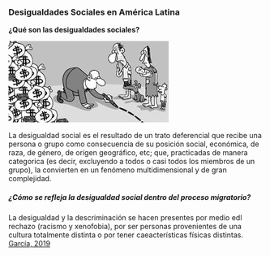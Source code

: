 ###         **Desigualdades Sociales en América Latina**



**¿Qué son las desigualdades sociales?**


![*Representación grafica de la desigualdad en América Latinal*](desigualdad.jpg)

La desigualdad social es el resultado de un trato deferencial que recibe una persona o grupo como consecuencia de su posición social, económica, de raza, de género, de origen geográfico, etc; que, practicadas de manera categorica (es decir, excluyendo a todos o casi todos los miembros de un grupo), la convierten en un fenómeno multidimensional y de gran complejidad.


##### **¿Cómo se refleja la desigualdad social dentro del proceso migratorio?**

La desigualdad y la descriminación se hacen presentes por medio edl rechazo (racismo y xenofobia), por ser personas provenientes de una cultura totalmente distinta o por tener caeacterísticas físicas distintas. [García, 2019](http://www.scielo.org.co/scielo.php?script=sci_arttext&pid=S1794-38412019000200063)




